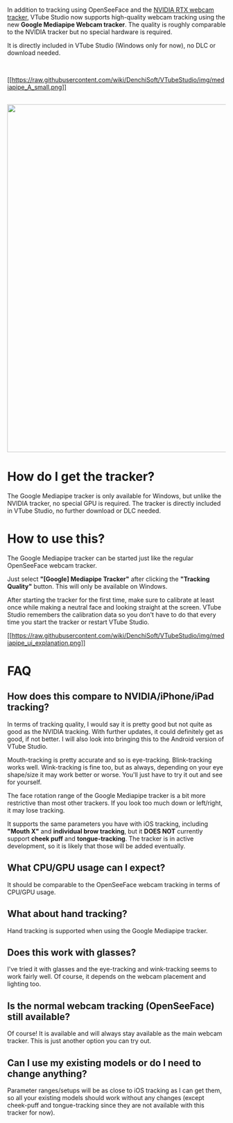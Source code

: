 
<br/>

In addition to tracking using OpenSeeFace and the [NVIDIA RTX webcam tracker](https://github.com/DenchiSoft/VTubeStudio/wiki/NVIDIA-Webcam-Tracker), VTube Studio now supports high-quality webcam tracking using the new **Google Mediapipe Webcam tracker**. The quality is roughly comparable to the NVIDIA tracker but no special hardware is required.

It is directly included in VTube Studio (Windows only for now), no DLC or download needed.

<br/>

[[https://raw.githubusercontent.com/wiki/DenchiSoft/VTubeStudio/img/mediapipe_A_small.png]]

<br/>

<img src="https://raw.githubusercontent.com/wiki/DenchiSoft/VTubeStudio/img/mediapipe_face_example_A.gif" width="800" /> 

# How do I get the tracker?

The Google Mediapipe tracker is only available for Windows, but unlike the NVIDIA tracker, no special GPU is required. The tracker is directly included in VTube Studio, no further download or DLC needed.

# How to use this?

The Google Mediapipe tracker can be started just like the regular OpenSeeFace webcam tracker.

Just select **"[Google] Mediapipe Tracker"** after clicking the **"Tracking Quality"** button. This will only be available on Windows.

After starting the tracker for the first time, make sure to calibrate at least once while making a neutral face and looking straight at the screen. VTube Studio remembers the calibration data so you don't have to do that every time you start the tracker or restart VTube Studio.

[[https://raw.githubusercontent.com/wiki/DenchiSoft/VTubeStudio/img/mediapipe_ui_explanation.png]]

# FAQ

## How does this compare to NVIDIA/iPhone/iPad tracking?

In terms of tracking quality, I would say it is pretty good but not quite as good as the NVIDIA tracking. With further updates, it could definitely get as good, if not better. I will also look into bringing this to the Android version of VTube Studio.

Mouth-tracking is pretty accurate and so is eye-tracking. Blink-tracking works well. Wink-tracking is fine too, but as always, depending on your eye shape/size it may work better or worse. You'll just have to try it out and see for yourself.

The face rotation range of the Google Mediapipe tracker is a bit more restrictive than most other trackers. If you look too much down or left/right, it may lose tracking.

It supports the same parameters you have with iOS tracking, including **"Mouth X"** and **individual brow tracking**, but it **DOES NOT** currently support **cheek puff** and **tongue-tracking**. The tracker is in active development, so it is likely that those will be added eventually.

## What CPU/GPU usage can I expect?

It should be comparable to the OpenSeeFace webcam tracking in terms of CPU/GPU usage.

## What about hand tracking?

Hand tracking is supported when using the Google Mediapipe tracker.

## Does this work with glasses?

I've tried it with glasses and the eye-tracking and wink-tracking seems to work fairly well. Of course, it depends on the webcam placement and lighting too.

## Is the normal webcam tracking (OpenSeeFace) still available?

Of course! It is available and will always stay available as the main webcam tracker. This is just another option you can try out.

## Can I use my existing models or do I need to change anything?

Parameter ranges/setups will be as close to iOS tracking as I can get them, so all your existing models should work without any changes (except cheek-puff and tongue-tracking since they are not available with this tracker for now).


